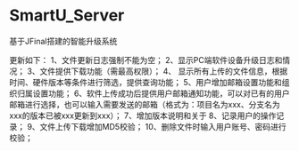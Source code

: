 # SmartU_Server
基于JFinal搭建的智能升级系统

更新如下： 1、文件更新日志强制不能为空； 
2、显示PC端软件设备升级日志和情况；
3、文件提供下载功能（需最高权限）； 
4、 显示所有上传的文件信息，根据时间、硬件版本等条件进行筛选，提供查询功能； 
5、用户增加邮箱设置功能和组织归属设置功能； 
6、软件上传成功后提供用户邮箱通知功能，可以对已有的用户邮箱进行选择，也可以输入需要发送的邮箱（格式为：项目名为xxx、分支名为xxx的版本已被xxx更新到xxx）； 
7、增加版本说明和关于 8、记录用户的操作记录；
9、文件上传下载增加MD5校验； 
10、删除文件时输入用户账号、密码进行校验；

